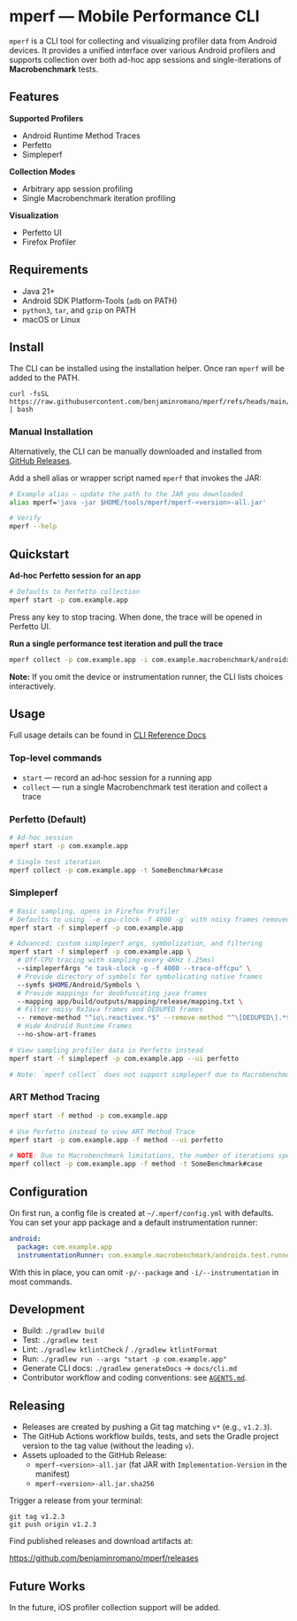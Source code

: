 # mperf — Mobile Performance CLI

`mperf` is a CLI tool for collecting and visualizing profiler data from Android devices. It provides a unified interface over
various Android profilers and supports collection over both ad-hoc app sessions and single-iterations of **Macrobenchmark** tests.

## Features

**Supported Profilers**

- Android Runtime Method Traces
- Perfetto
- Simpleperf

**Collection Modes**

- Arbitrary app session profiling
- Single Macrobenchmark iteration profiling

**Visualization**

- Perfetto UI
- Firefox Profiler

## Requirements

- Java 21+
- Android SDK Platform‑Tools (`adb` on PATH)
- `python3`, `tar`, and `gzip` on PATH
- macOS or Linux

## Install

The CLI can be installed using the installation helper. Once ran `mperf` will be added to the PATH.

```
curl -fsSL https://raw.githubusercontent.com/benjaminromano/mperf/refs/heads/main/scripts/install.sh | bash
```

### Manual Installation

Alternatively, the CLI can be manually downloaded and installed from [GitHub Releases](https://github.com/benjaminromano/mperf/releases).

Add a shell alias or wrapper script named `mperf` that invokes the JAR:

```bash
# Example alias — update the path to the JAR you downloaded
alias mperf='java -jar $HOME/tools/mperf/mperf-<version>-all.jar'

# Verify
mperf --help
```

## Quickstart

**Ad‑hoc Perfetto session for an app**

```bash
# Defaults to Perfetto collection
mperf start -p com.example.app
```

Press any key to stop tracing. When done, the trace will be opened in Perfetto UI.

**Run a single performance test iteration and pull the trace**

```bash
mperf collect -p com.example.app -i com.example.macrobenchmark/androidx.test.runner.AndroidJUnitRunner -t LoginBenchmark#loginByIntent
```

**Note:** If you omit the device or instrumentation runner, the CLI lists choices interactively.

## Usage

Full usage details can be found in [CLI Reference Docs](/docs/cli.md)

### Top‑level commands

- `start` — record an ad‑hoc session for a running app
- `collect` — run a single Macrobenchmark test iteration and collect a trace

### Perfetto (Default)

```bash
# Ad-hoc session
mperf start -p com.example.app

# Single test iteration
mperf collect -p com.example.app -t SomeBenchmark#case
```

### Simpleperf

```bash
# Basic sampling, opens in Firefox Profiler
# Defaults to using `-e cpu-clock -f 4000 -g` with noisy frames removed (extraneous RxJava frames, kotlinx coroutines, DEDUPED frames and ART frames)
mperf start -f simpleperf -p com.example.app

# Advanced: custom simpleperf args, symbolization, and filtering
mperf start -f simpleperf -p com.example.app \
  # Off-CPU tracing with sampling every 4KHz (.25ms)
  --simpleperfArgs "e task-clock -g -f 4000 --trace-offcpu" \
  # Provide directory of symbols for symbolicating native frames
  --symfs $HOME/Android/Symbols \
  # Provide mappings for deobfuscating java frames
  --mapping app/build/outputs/mapping/release/mapping.txt \
  # Filter noisy RxJava frames and DEDUPED frames
  -- remove-method "^io\.reactivex.*$" --remove-method "^\[DEDUPED\].*$" \
  # Hide Android Runtime Frames
  --no-show-art-frames

# View sampling profiler data in Perfetto instead
mperf start -f simpleperf -p com.example.app --ui perfetto

# Note: `mperf collect` does not support simpleperf due to Macrobenchmark limitations
```

### ART Method Tracing

```bash
mperf start -f method -p com.example.app

# Use Perfetto instead to view ART Method Trace
mperf start -p com.example.app -f method --ui perfetto

# NOTE: Due to Macrobenchmark limitations, the number of iterations specified in `measureRepeat(...)` will be performed before the method trace is collected.
mperf collect -p com.example.app -f method -t SomeBenchmark#case
```

## Configuration

On first run, a config file is created at `~/.mperf/config.yml` with defaults. You can set your app package and a default instrumentation runner:

```yaml
android:
  package: com.example.app
  instrumentationRunner: com.example.macrobenchmark/androidx.test.runner.AndroidJUnitRunner
```

With this in place, you can omit `-p/--package` and `-i/--instrumentation` in most commands.

## Development

- Build: `./gradlew build`
- Test: `./gradlew test`
- Lint: `./gradlew ktlintCheck` / `./gradlew ktlintFormat`
- Run: `./gradlew run --args "start -p com.example.app"`
- Generate CLI docs: `./gradlew generateDocs` → `docs/cli.md`
- Contributor workflow and coding conventions: see [`AGENTS.md`](AGENTS.md).

## Releasing

- Releases are created by pushing a Git tag matching `v*` (e.g., `v1.2.3`).
- The GitHub Actions workflow builds, tests, and sets the Gradle project version to the tag value (without the leading `v`).
- Assets uploaded to the GitHub Release:
  - `mperf-<version>-all.jar` (fat JAR with `Implementation-Version` in the manifest)
  - `mperf-<version>-all.jar.sha256`

Trigger a release from your terminal:

```
git tag v1.2.3
git push origin v1.2.3
```

Find published releases and download artifacts at:

https://github.com/benjaminromano/mperf/releases

## Future Works

In the future, iOS profiler collection support will be added.
